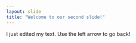 ```yaml
---
layout: slide
title: "Welcome to our second slide!"
---
```

I just edited my text.
Use the left arrow to go back!
